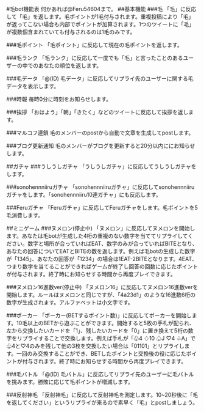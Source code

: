 #毛bot機能表
何かあれば@Feru54604まで。
##基本機能
###毛
「毛」に反応して「毛」を返します。毛ポイントが1毛付与されます。重複投稿により「毛」が返ってこない場合も内部でポイントが加算されます。1つのツイートに「毛」が複数個含まれていても付与されるのは1毛のみです。

###毛ポイント
「毛ポイント」に反応して現在の毛ポイントを返します。

###毛ランク
「毛ランク」に反応して一度でも「毛」と言ったことのあるユーザーの中でのあなたの順位を返します。

###毛データ
「@(ID) 毛データ」に反応してリプライ先のユーザーに関する毛データを表示します。

###時報
毎時0分に時刻をお知らせします。

###挨拶
「おはよう」「朝」「きたく」などのツイートに反応して挨拶を返します。

###マルコフ連鎖
毛のメンバーのpostから自動で文章を生成してpostします。

###ブログ更新通知
毛のメンバーがブログを更新すると20分以内ににお知らせします。

##ガチャ
###うしうしガチャ
「うしうしガチャ」に反応してうしうしガチャをします。

###sonohennniiruガチャ
「sonohennniiruガチャ」に反応してsonohennniiruガチャをします。「sonohennniiru10連ガチャ」にも反応します。

###Feruガチャ
「Feruガチャ」に反応してFeruガチャをします。毛ポイントを5毛消費します。

##ミニゲーム
###ヌメロン(停止中)
「ヌメロン」に反応してヌメロンを開始します。あなたは毛botが生成した4桁の重複のない数字を当ててリプライしてください。数字と場所が合っていればEAT、数字のみが合っていればBITEとなり、あなたの回答についてEATとBITEの数を返します。例えば毛botの生成した数字が「1345」、あなたの回答が「1234」の場合は1EAT-2BITEとなります。4EAT、つまり数字を当てることができればゲームが終了し回答の回数に応じたポイントが付与されます。終了時にお知らせする時間から再度プレイできます。

###ヌメロン16進数ver(停止中)
「ヌメロン16」に反応してヌメロン16進数verを開始します。ルールはヌメロンと同じですが、「4a23d1」のような16進数6桁の数字が生成されます。アルファベットは小文字です。

###ポーカー
「ポーカー(BETするポイント数)」に反応してポーカーを開始します。10毛以上のBETから遊ぶことができます。開始すると5枚の手札が配られ、左から交換したいカードを「1」、残したいカードを「0」に置き換えて5桁の数字をリプライすることで交換します。例えば手札が「♧4 ♢10 ♤J ♡4 ♧A」で♧4と♡4のみを残して他の3枚を交換したい場合は「01101」とリプライします。一回のみ交換することができ、BETしたポイントと交換後の役に応じたポイントが付与されます。終了時にお知らせする時間から再度プレイできます。

###毛バトル
「@(ID) 毛バトル」に反応してリプライ先のユーザーに毛バトルを挑みます。勝敗に応じて毛ポイントが増減します。

###反射神毛
「反射神毛」に反応して反射神毛を測定します。10~20秒後に「毛を返してください」というリプライが来るので素早く「毛」とpostしましょう。

